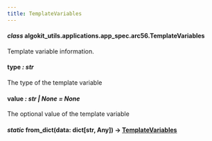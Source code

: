 ```yaml
---
title: TemplateVariables
---
```


#### _class_ algokit_utils.applications.app_spec.arc56.TemplateVariables

Template variable information.

#### type _: str_

The type of the template variable

#### value _: str | None_ _= None_

The optional value of the template variable

#### _static_ from_dict(data: dict[str, Any]) → [TemplateVariables](#algokit_utils.applications.app_spec.arc56.TemplateVariables)
